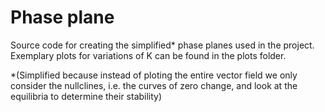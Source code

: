 # Phase plane
Source code for creating the simplified* phase planes used in the project. 
Exemplary plots for variations of K can be found in the plots folder.

*(Simplified because instead of ploting the entire vector field we only consider the nullclines, i.e. the curves of zero change, and look at the equilibria to determine their stability)
